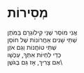 # מְסִירוֹת

אֲנִי מוֹסֵר שְׁנֵי קִילוֹגְרָם בַּמֹּתֶן\
שְׁתֵּי שָׁנִים אַחֲרוֹנוֹת שֶׁל חוֹסֵן\
שְׁתֵּי טוֹחֲנוֹת וְגַם אֹזֶן\
כְּדֵי לִחְיוֹת אִתְּךָ, עַכְשָׁו\
אִם צָרִיךְ, אָז גַּם בְּגֹשֶׁן\